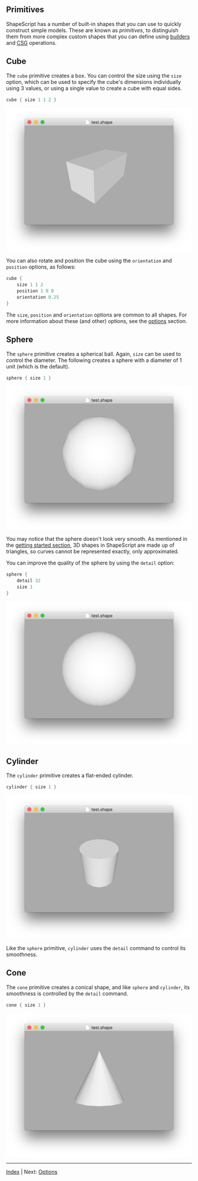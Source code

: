 Primitives
---

ShapeScript has a number of built-in shapes that you can use to quickly construct simple models. These are known as *primitives*, to distinguish them from more complex custom shapes that you can define using [builders](builders.md) and [CSG](csg.md) operations.

## Cube

The `cube` primitive creates a box. You can control the size using the `size` option, which can be used to specify the cube's dimensions individually using 3 values, or using a single value to create a cube with equal sides.

```swift
cube { size 1 1 2 }
```

![Box](images/box.png)

You can also rotate and position the cube using the `orientation` and `position` options, as follows:

```swift
cube {
    size 1 1 2
    position 1 0 0
    orientation 0.25
}
```

The `size`, `position` and `orientation` options are common to all shapes. For more information about these (and other) options, see the [options](options.md) section.

## Sphere

The `sphere` primitive creates a spherical ball. Again, `size` can be used to control the diameter. The following creates a sphere with a diameter of 1 unit (which is the default).

```swift
sphere { size 1 }
```

![Sphere](images/sphere.png)

You may notice that the sphere doesn't look very smooth. As mentioned in the [getting started section](getting-started.md), 3D shapes in ShapeScript are made up of triangles, so curves cannot be represented exactly, only approximated.

You can improve the quality of the sphere by using the `detail` option:

```swift
sphere {
    detail 32
    size 1
}
```

![Smoother sphere](images/smoother-sphere.png)

## Cylinder

The `cylinder` primitive creates a flat-ended cylinder. 

```swift
cylinder { size 1 }
```

![Cylinder](images/cylinder.png)

Like the `sphere` primitive, `cylinder` uses the `detail` command to control its smoothness.

## Cone

The `cone` primitive creates a conical shape, and like `sphere` and `cylinder`, its smoothness is controlled by the `detail` command.

```swift
cone { size 1 }
```

![Cone](images/cone.png)

---
[Index](index.md) | Next: [Options](options.md)
